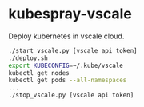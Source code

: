 # kubespray-vscale

Deploy kubernetes in vscale cloud.

```bash
./start_vscale.py [vscale api token]
./deploy.sh
export KUBECONFIG=~/.kube/vscale
kubectl get nodes
kubectl get pods --all-namespaces
...
./stop_vscale.py [vscale api token]
```